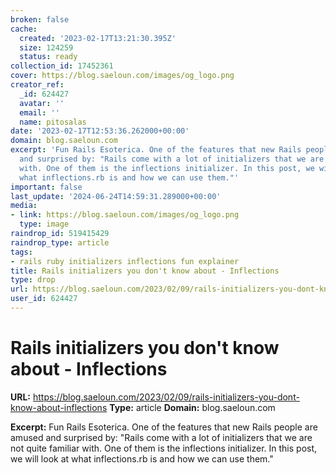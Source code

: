 ```yaml
---
broken: false
cache:
  created: '2023-02-17T13:21:30.395Z'
  size: 124259
  status: ready
collection_id: 17452361
cover: https://blog.saeloun.com/images/og_logo.png
creator_ref:
  _id: 624427
  avatar: ''
  email: ''
  name: pitosalas
date: '2023-02-17T12:53:36.262000+00:00'
domain: blog.saeloun.com
excerpt: 'Fun Rails Esoterica. One of the features that new Rails people are amused
  and surprised by: "Rails come with a lot of initializers that we are not quite familiar
  with. One of them is the inflections initializer. In this post, we will look at
  what inflections.rb is and how we can use them."'
important: false
last_update: '2024-06-24T14:59:31.289000+00:00'
media:
- link: https://blog.saeloun.com/images/og_logo.png
  type: image
raindrop_id: 519415429
raindrop_type: article
tags:
- rails ruby initializers inflections fun explainer
title: Rails initializers you don't know about - Inflections
type: drop
url: https://blog.saeloun.com/2023/02/09/rails-initializers-you-dont-know-about-inflections
user_id: 624427
---
```


# Rails initializers you don't know about - Inflections

**URL:** https://blog.saeloun.com/2023/02/09/rails-initializers-you-dont-know-about-inflections
**Type:** article
**Domain:** blog.saeloun.com

**Excerpt:** Fun Rails Esoterica. One of the features that new Rails people are amused and surprised by: "Rails come with a lot of initializers that we are not quite familiar with. One of them is the inflections initializer. In this post, we will look at what inflections.rb is and how we can use them."
